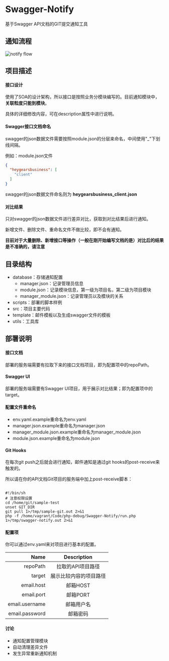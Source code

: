 # Swagger-Notify
基于Swagger API文档的GIT提交通知工具

## 通知流程
![notify flow](https://static.zgjian.cc/markdown/SwaggerNotifyFlow.jpg)

## 项目描述
#### 接口设计
使用了SOA的设计架构，所以接口是按照业务分模块编写的。目前通知模块中，**关联粒度只能到模块**。

具体的详细修改内容，可在description属性中进行说明。

#### Swagger接口文档命名
swagger的json数据文件需要按照module.json的分层来命名，中间使用"_"下划线间隔。

例如：module.json文件
```json
{
  "heygearsbusiness": [
    "client"
  ]
}
```
swagger的json数据文件命名则为 **heygearsbusiness_client.json**

#### 对比结果
只对swagger的json数据文件进行差异对比，获取到对比结果后进行通知。

新增文件、删除文件、重命名文件不做比较，即不会有通知。

**目前对于大量删除、新增接口等操作（一般在刚开始编写文档的是）对比后的结果是不准确的，请注意**

## 目录结构
- database：存储通知配置
  - manager.json：记录管理员信息
  - module.json：记录模块信息，第一级为项目名，第二级为项目模块
  - manager_module.json：记录管理员以及模块的关系
- scripts：部署的脚本样例
- src：项目主要代码
- template：邮件模板以及生成swagger文件的模板
- utils：工具库

## 部署说明
#### 接口文档
部署的服务端需要有拉取下来的接口文档项目，即为配置项中的repoPath。

#### Swagger UI
部署的服务端需要有Swagger UI项目，用于展示对比结果；即为配置项中的target。

#### 配置文件重命名
- env.yaml.example重命名为env.yaml
- manager.json.example重命名为manager.json
- manager_module.json.example重命名为manager_module.json
- module.json.example重命名为module.json

#### Git Hooks
在每次git push之后就会进行通知，邮件通知是通过git hooks的post-receive来触发的。

所以请在你的API文档Git项目的服务端中加上post-receive脚本：
```shell

#!/bin/sh
# 注意权限设置
cd /home/git/sample-test
unset GIT_DIR
git pull 1>/tmp/sample-git.out 2>&1
php -f /home/vagrant/Code/php-debug/Swagger-Notify/run.php 1>/tmp/swagger-notify.out 2>&1

```

#### 配置项
你可以通过env.yaml来对项目进行基本的配置。

| Name          | Description   |
| -------------: |:-------------:|
| repoPath      | 拉取的API项目路径 |
| target      | 展示比较内容的项目路径 |
| email.host | 邮箱HOST      |
| email.port | 邮箱PORT      |
| email.username | 邮箱用户名      |
| email.password | 邮箱密码      |

#### 讨论
- 通知配置管理模块
- 自动清理差异文件
- 发生异常重新通知机制